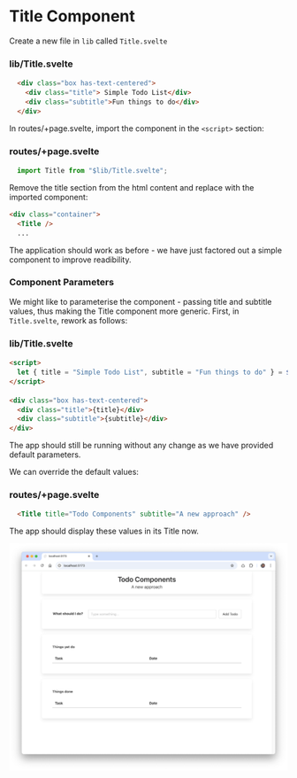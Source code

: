 # Title Component

Create a new file in `lib` called `Title.svelte`

### lib/Title.svelte

~~~html
  <div class="box has-text-centered">
    <div class="title"> Simple Todo List</div>
    <div class="subtitle">Fun things to do</div>
  </div>
~~~

In routes/+page.svelte, import the component in the `<script>` section:

### routes/+page.svelte

~~~javascript
  import Title from "$lib/Title.svelte";
~~~

Remove the title section from the html content and replace with the imported component:

~~~html
<div class="container">
  <Title />
  ...
~~~

The application should work as before - we have just factored out a simple component to improve readibility.

### Component Parameters

We might like to parameterise the component - passing title and subtitle values, thus making the Title component more generic. First, in `Title.svelte`, rework as follows:

### lib/Title.svelte

~~~html
<script>
  let { title = "Simple Todo List", subtitle = "Fun things to do" } = $props();
</script>

<div class="box has-text-centered">
  <div class="title">{title}</div>
  <div class="subtitle">{subtitle}</div>
</div>
~~~

The app should still be running without any change as we have provided default parameters.

We can override the default values:

### routes/+page.svelte

```html
  <Title title="Todo Components" subtitle="A new approach" />
```

The app should display these values in its Title now.

![](img/05.png)
